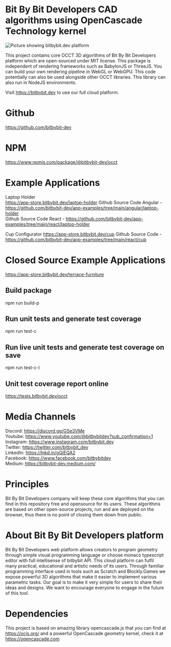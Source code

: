 # Bit By Bit Developers CAD algorithms using OpenCascade Technology kernel

<img src="https://app.bitbybit.dev/assets/git-cover.png" alt="Picture showing bitbybit.dev platform">

This project contains core OCCT 3D algorithms of Bit By Bit Developers platform which are open-sourced under MIT license. This package is independent of rendering frameworks such as BabylonJS or ThreeJS. You can build your own rendering pipeline in WebGL or WebGPU. This code potentially can also be used alongside other OCCT libraries. This library can also run in NodeJS environments.

Visit https://bitbybit.dev to use our full cloud platform.

# Github
https://github.com/bitbybit-dev
# NPM
https://www.npmjs.com/package/@bitbybit-dev/occt

# Example Applications
Laptop Holder  
https://app-store.bitbybit.dev/laptop-holder
Github Source Code Angular - https://github.com/bitbybit-dev/app-examples/tree/main/angular/laptop-holder  
Github Source Code React - https://github.com/bitbybit-dev/app-examples/tree/main/react/laptop-holder  
  
Cup Configurator
https://app-store.bitbybit.dev/cup
Github Source Code - https://github.com/bitbybit-dev/app-examples/tree/main/react/cup

# Closed Source Example Applications
https://app-store.bitbybit.dev/terrace-furniture

## Build package
npm run build-p

## Run unit tests and generate test coverage
npm run test-c

## Run live unit tests and generate test coverage on save
npm run test-c-l

## Unit test coverage report online
https://tests.bitbybit.dev/occt

# Media Channels
Discord: https://discord.gg/GSe3VMe  
Youtube: https://www.youtube.com/@bitbybitdev?sub_confirmation=1  
Instagram: https://www.instagram.com/bitbybit.dev  
Twitter: https://twitter.com/bitbybit_dev  
LinkedIn: https://lnkd.in/gQjEQA2  
Facebook: https://www.facebook.com/bitbybitdev  
Medium: https://bitbybit-dev.medium.com/  

# Principles
Bit By Bit Developers company will keep these core algorithms that you can find in this repository free and opensource for its users. These algorithms are based on other open-source projects, run and are deployed on the browser, thus there is no point of closing them down from public.

# About Bit By Bit Developers platform
Bit By Bit Developers web platform allows creators to program geometry through simple visual programming language or choose monaco typescript editor with full intellisense of bitbybit API. This cloud platform can fulfil many practical, educational and artistic needs of its users. Through familiar programming interface used in tools such as Scratch and Blockly.Games we expose powerful 3D algorithms that make it easier to implement various parametric tasks. Our goal is to make it very simple for users to share their ideas and designs. We want to encourage everyone to engage in the future of this tool.

# Dependencies

This project is based on amazing library opencascade.js that you can find at https://ocjs.org/ and a powerful OpenCascade geometry kernel, check it at https://opencascade.com